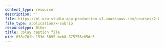 ```yaml
---
content_type: resource
description: ''
file: https://ol-ocw-studio-app-production.s3.amazonaws.com/courses/2-003sc-engineering-dynamics-fall-2011/058e70fb153d5095beb8875756e05dc5_9_d8CQrCYUw.vtt
file_type: application/x-subrip
resourcetype: Other
title: 3play caption file
uid: 058e70fb-153d-5095-beb8-875756e05dc5
---
```

